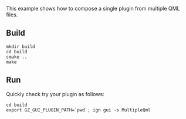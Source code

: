 This example shows how to compose a single plugin from multiple QML files.

## Build

    mkdir build
    cd build
    cmake ..
    make

## Run

Quickly check try your plugin as follows:

    cd build
    export GZ_GUI_PLUGIN_PATH=`pwd`; ign gui -s MultipleQml

